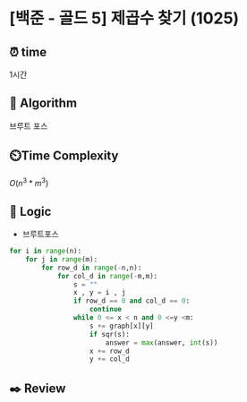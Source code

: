 # [백준 - 골드 5] 제곱수 찾기 (1025)
 
## ⏰  **time**
1시간

## :pushpin: **Algorithm**
브루트 포스

## ⏲️**Time Complexity**

$O(n^3 * m^3)$

## :round_pushpin: **Logic**
- 브루트포스

```python
for i in range(n):
    for j in range(m):
        for row_d in range(-n,n):
            for col_d in range(-m,m):
                s = ""
                x , y = i , j
                if row_d == 0 and col_d == 0:
                    continue
                while 0 <= x < n and 0 <=y <m:
                    s += graph[x][y]
                    if sqr(s):
                        answer = max(answer, int(s))
                    x += row_d
                    y += col_d
```

## :black_nib: **Review**
